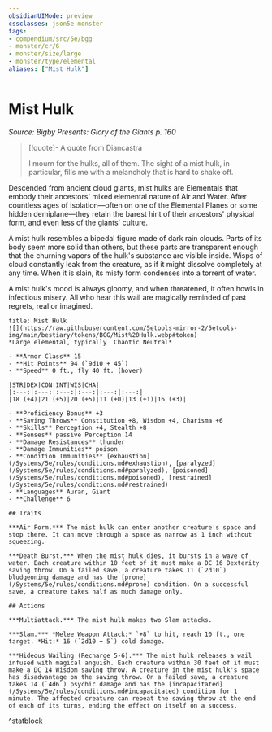 ```yaml
---
obsidianUIMode: preview
cssclasses: json5e-monster
tags:
- compendium/src/5e/bgg
- monster/cr/6
- monster/size/large
- monster/type/elemental
aliases: ["Mist Hulk"]
---
```

# Mist Hulk
*Source: Bigby Presents: Glory of the Giants p. 160*  

> [!quote]- A quote from Diancastra  
> 
> I mourn for the hulks, all of them. The sight of a mist hulk, in particular, fills me with a melancholy that is hard to shake off.

Descended from ancient cloud giants, mist hulks are Elementals that embody their ancestors' mixed elemental nature of Air and Water. After countless ages of isolation—often on one of the Elemental Planes or some hidden demiplane—they retain the barest hint of their ancestors' physical form, and even less of the giants' culture.

A mist hulk resembles a bipedal figure made of dark rain clouds. Parts of its body seem more solid than others, but these parts are transparent enough that the churning vapors of the hulk's substance are visible inside. Wisps of cloud constantly leak from the creature, as if it might dissolve completely at any time. When it is slain, its misty form condenses into a torrent of water.

A mist hulk's mood is always gloomy, and when threatened, it often howls in infectious misery. All who hear this wail are magically reminded of past regrets, real or imagined.

```ad-statblock
title: Mist Hulk
![](https://raw.githubusercontent.com/5etools-mirror-2/5etools-img/main/bestiary/tokens/BGG/Mist%20Hulk.webp#token)
*Large elemental, typically  Chaotic Neutral*

- **Armor Class** 15
- **Hit Points** 94 (`9d10 + 45`)
- **Speed** 0 ft., fly 40 ft. (hover)

|STR|DEX|CON|INT|WIS|CHA|
|:---:|:---:|:---:|:---:|:---:|:---:|
|18 (+4)|21 (+5)|20 (+5)|11 (+0)|13 (+1)|16 (+3)|

- **Proficiency Bonus** +3
- **Saving Throws** Constitution +8, Wisdom +4, Charisma +6
- **Skills** Perception +4, Stealth +8
- **Senses** passive Perception 14
- **Damage Resistances** thunder
- **Damage Immunities** poison
- **Condition Immunities** [exhaustion](/Systems/5e/rules/conditions.md#exhaustion), [paralyzed](/Systems/5e/rules/conditions.md#paralyzed), [poisoned](/Systems/5e/rules/conditions.md#poisoned), [restrained](/Systems/5e/rules/conditions.md#restrained)
- **Languages** Auran, Giant
- **Challenge** 6

## Traits

***Air Form.*** The mist hulk can enter another creature's space and stop there. It can move through a space as narrow as 1 inch without squeezing.

***Death Burst.*** When the mist hulk dies, it bursts in a wave of water. Each creature within 10 feet of it must make a DC 16 Dexterity saving throw. On a failed save, a creature takes 11 (`2d10`) bludgeoning damage and has the [prone](/Systems/5e/rules/conditions.md#prone) condition. On a successful save, a creature takes half as much damage only.

## Actions

***Multiattack.*** The mist hulk makes two Slam attacks.

***Slam.*** *Melee Weapon Attack:* `+8` to hit, reach 10 ft., one target. *Hit:* 16 (`2d10 + 5`) cold damage.

***Hideous Wailing (Recharge 5-6).*** The mist hulk releases a wail infused with magical anguish. Each creature within 30 feet of it must make a DC 14 Wisdom saving throw. A creature in the mist hulk's space has disadvantage on the saving throw. On a failed save, a creature takes 14 (`4d6`) psychic damage and has the [incapacitated](/Systems/5e/rules/conditions.md#incapacitated) condition for 1 minute. The affected creature can repeat the saving throw at the end of each of its turns, ending the effect on itself on a success.
```
^statblock